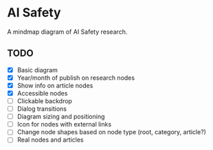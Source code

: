 # AI Safety

A mindmap diagram of AI Safety research.

## TODO

- [x] Basic diagram
- [x] Year/month of publish on research nodes
- [x] Show info on article nodes
- [x] Accessible nodes
- [ ] Clickable backdrop
- [ ] Dialog transitions
- [ ] Diagram sizing and positioning
- [ ] Icon for nodes with external links
- [ ] Change node shapes based on node type (root, category, article?)
- [ ] Real nodes and articles
